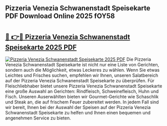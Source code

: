 ## Pizzeria Venezia Schwanenstadt Speisekarte PDF Download Online 2025 fOY58

# <h2><a href="http://gc7gbo4.nevu.top/?p=Pizzeria+Venezia+Schwanenstadt+Speisekarte">🔗 👉🔴 Pizzeria Venezia Schwanenstadt Speisekarte 2025 PDF</a></h2>

[![Pizzeria Venezia Schwanenstadt Speisekarte 2025 PDF](https://i.imgur.com/dBaPXMq.png)](http://gc7gbo4.nevu.top/?p=Pizzeria+Venezia+Schwanenstadt+Speisekarte)
Die Pizzeria Venezia Schwanenstadt Speisekarte ist nicht nur eine Liste von Gerichten, sondern auch die Möglichkeit, etwas Leckeres zu wählen. Wenn Sie etwas Leichtes und Frisches suchen, empfehlen wir Ihnen, unseren Salatbereich auf der Pizzeria Venezia Schwanenstadt Speisekarte zu überprüfen. Für Fleischliebhaber bietet unsere Pizzeria Venezia Schwanenstadt Speisekarte eine große Auswahl an Gerichten: Rindfleisch, Schweinefleisch, Huhn und Fisch. Unseren Auserwählten bieten wir Gourmet-Gerichte wie Schaschlik und Steak an, die auf frischem Feuer zubereitet werden. In jedem Fall sind wir bereit, Ihnen bei der Auswahl der Speisen auf der Pizzeria Venezia Schwanenstadt Speisekarte zu helfen und Ihnen einen bequemen und angenehmen Service zu bieten.
